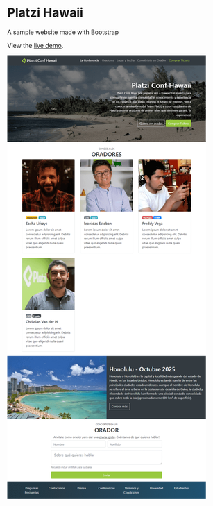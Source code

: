 # Platzi Hawaii

A sample website made with Bootstrap

View the [live demo](https://mineitoshio.github.io/Platzi-Hawaii/).

![screenshot](sc.png)